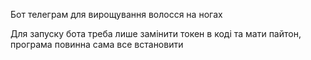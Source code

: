 Бот телеграм для вирощування волосся на ногах

Для запуску бота треба лише замінити токен в коді та мати пайтон, програма повинна сама все встановити
